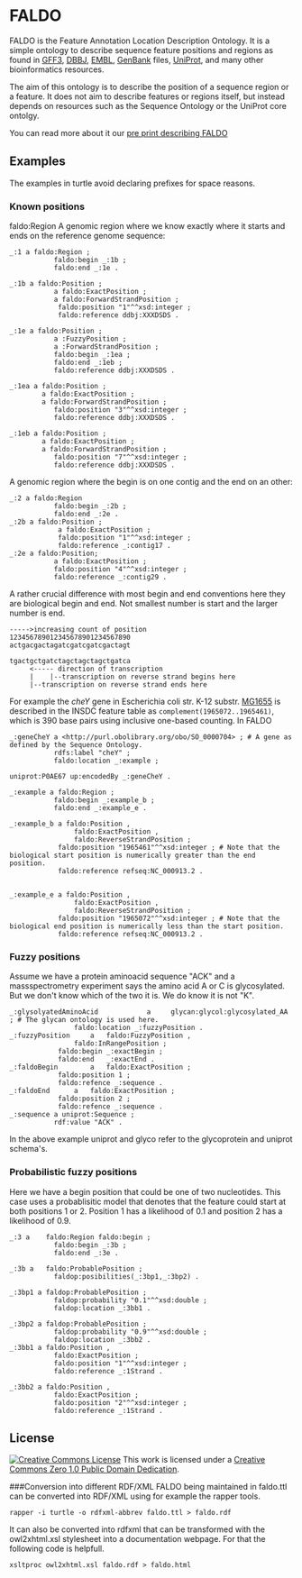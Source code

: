 FALDO
=====

FALDO is the Feature Annotation Location Description Ontology.
It is a simple ontology to describe sequence feature positions and regions as found in 
[GFF3](http://www.sequenceontology.org/gff3.shtml), [DBBJ](http://www.ddbj.nig.ac.jp),
[EMBL](http://www.embl.org), [GenBank](http://www.ncbi.nlm.nih.gov/genbank) files,
[UniProt](http://www.uniprot.org), and many other bioinformatics resources.

The aim of this ontology is to describe the position of a sequence region or a feature.
It does not aim to describe features or regions itself, but instead depends on resources
such as the Sequence Ontology or the UniProt core ontolgy.

You can read more about it our [pre print describing FALDO](dx.doi.org/10.1101/002121)

Examples
--------

The examples in turtle avoid declaring prefixes for space reasons.

### Known positions
 faldo:Region
A genomic region where we know exactly where it starts and ends on the reference genome sequence:

```turtle
_:1 a faldo:Region ;
           faldo:begin _:1b ;
           faldo:end _:1e .

_:1b a faldo:Position ; 
           a faldo:ExactPosition ;
           a faldo:ForwardStrandPosition ;
            faldo:position "1"^^xsd:integer ;
            faldo:reference ddbj:XXXDSDS .

_:1e a faldo:Position ; 
           a :FuzzyPosition ;
           a :ForwardStrandPosition ;
           faldo:begin _:1ea ;
           faldo:end _:1eb ;
           faldo:reference ddbj:XXXDSDS .

_:1ea a faldo:Position ;
        a faldo:ExactPosition ;
        a faldo:ForwardStrandPosition ;
           faldo:position "3"^^xsd:integer ;
           faldo:reference ddbj:XXXDSDS .

_:1eb a faldo:Position ;
        a faldo:ExactPosition ;
        a faldo:ForwardStrandPosition ;
           faldo:position "7"^^xsd:integer ;
           faldo:reference ddbj:XXXDSDS .
```

A genomic region where the begin is on one contig and the end on an other:

```turtle
_:2 a faldo:Region
           faldo:begin _:2b ;
           faldo:end _:2e .
_:2b a faldo:Position ; 
            a faldo:ExactPosition ;
            faldo:position "1"^^xsd:integer ;
            faldo:reference _:contig17 .
_:2e a faldo:Position; 
           a faldo:ExactPosition ;
           faldo:position "4"^^xsd:integer ;
           faldo:reference _:contig29 .
```

A rather crucial difference with most begin and end conventions here they are biological begin and end. 
Not smallest number is start and the larger number is end.

```
----->increasing count of position
123456789012345678901234567890
actgacgactagatcgatcgatcgactagt

tgactgctgatctagctagctagctgatca
     <----- direction of transcription 
     |    |--transcription on reverse strand begins here
     |--transcription on reverse strand ends here      
```

For example the *cheY* gene in
Escherichia coli str. K-12 substr. [MG1655](http://www.ncbi.nlm.nih.gov/nuccore/NC_000913.2)
is described in the INSDC feature table as `complement(1965072..1965461)`,
which is 390 base pairs using inclusive one-based counting. In FALDO

```turtle
_:geneCheY a <http://purl.obolibrary.org/obo/SO_0000704> ; # A gene as defined by the Sequence Ontology.
           rdfs:label "cheY" ;
           faldo:location _:example ;

uniprot:P0AE67 up:encodedBy _:geneCheY .

_:example a faldo:Region ;
           faldo:begin _:example_b ;
           faldo:end _:example_e .

_:example_b a faldo:Position ,
                faldo:ExactPosition ,
                faldo:ReverseStrandPosition ;
            faldo:position "1965461"^^xsd:integer ; # Note that the biological start position is numerically greater than the end position.
            faldo:reference refseq:NC_000913.2 .


_:example_e a faldo:Position ,
                faldo:ExactPosition ,
                faldo:ReverseStrandPosition ;
            faldo:position "1965072"^^xsd:integer ; # Note that the biological end position is numerically less than the start position.
            faldo:reference refseq:NC_000913.2 .
```

### Fuzzy positions

Assume we have a protein aminoacid sequence "ACK" and a massspectrometry experiment says the amino acid 
A or C is glycosylated. But we don't know which of the two it is. We do know it is not "K".


```turtle
_:glysolyatedAminoAcid            a 	glycan:glycol:glycosylated_AA ; # The glycan ontology is used here.
				faldo:location _:fuzzyPosition .
_:fuzzyPosition 	a 	faldo:FuzzyPosition ,
				faldo:InRangePosition ;
			faldo:begin _:exactBegin ;
			faldo:end   _:exactEnd .
_:faldoBegin		a	faldo:ExactPosition ;
			faldo:position 1 ;
			faldo:refence _:sequence .
_:faldoEnd		a	faldo:ExactPosition ;
			faldo:position 2 ;
			faldo:refence _:sequence .
_:sequence a uniprot:Sequence ;
           rdf:value "ACK" .
```
In the above example uniprot and glyco refer to the glycoprotein and uniprot schema's.

### Probabilistic fuzzy positions

Here we have a begin position that could be one of two nucleotides. This case uses
a probablisitic model that denotes that the feature could start at both positions 1 or 2. Position 1
has a likelihood of 0.1 and position 2 has a likelihood of 0.9. 

```turtle
_:3 a    faldo:Region faldo:begin ;
           faldo:begin _:3b ;
           faldo:end _:3e .

_:3b a   faldo:ProbablePosition ;
           faldop:posibilities(_:3bp1,_:3bp2) .

_:3bp1 a faldop:ProbablePosition ;
           faldop:probability "0.1"^^xsd:double ;
           faldop:location _:3bb1 .

_:3bp2 a faldop:ProbablePosition ;
           faldop:probability "0.9"^^xsd:double ;
           faldop:location _:3bb2 .
_:3bb1 a faldo:Position ,
           faldo:ExactPosition ;
           faldo:position "1"^^xsd:integer ;
           faldo:reference _:1Strand .

_:3bb2 a faldo:Position ,
           faldo:ExactPosition ;
           faldo:position "2"^^xsd:integer ;
           faldo:reference _:1Strand .
```

License
-------

[![Creative Commons License](http://creativecommons.org/images/deed/nolaw.png)](http://creativecommons.org/publicdomain/zero/1.0/) This work is licensed under a [Creative Commons Zero 1.0 Public Domain Dedication](http://creativecommons.org/publicdomain/zero/1.0/).


###Conversion into different RDF/XML
FALDO being maintained in faldo.ttl  can be converted into RDF/XML using for example the rapper tools.

```
rapper -i turtle -o rdfxml-abbrev faldo.ttl > faldo.rdf
```

It can also be converted into rdfxml that can be transformed with the owl2xhtml.xsl stylesheet into a documentation webpage.
For that the following code is helpfull.

```
xsltproc owl2xhtml.xsl faldo.rdf > faldo.html
```

